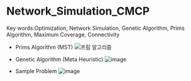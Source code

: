 # Network_Simulation_CMCP
Key words:Optimization, Network Simulation, Genetic Algorithm, Prims Algorithm, Maximum Coverage, Connectivity

- Prims Algorithm (MST)
![프림 알고리즘](https://github.com/kimtoto23/Network_Simulation_CMCP/assets/76726655/75aa889c-7881-4ae9-911d-c8fa55899243)

- Genetic Algorithm (Meta Heuristic)
![image](https://github.com/kimtoto23/Network_Simulation_CMCP/assets/76726655/504167dd-674b-445b-b32a-b8c67e38d76c)

- Sample Problem
![image](https://github.com/kimtoto23/Network_Simulation_CMCP/assets/76726655/a4ce3d1b-c458-4788-a16e-9c708539f8f3)
